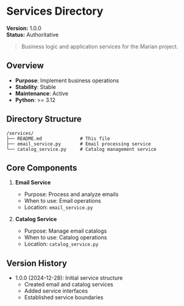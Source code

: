 # Services Directory

**Version:** 1.0.0  
**Status:** Authoritative

> Business logic and application services for the Marian project.

## Overview
- **Purpose**: Implement business operations
- **Stability**: Stable
- **Maintenance**: Active
- **Python**: >= 3.12

## Directory Structure
```
/services/
├── README.md              # This file
├── email_service.py       # Email processing service
└── catalog_service.py     # Catalog management service
```

## Core Components
1. **Email Service**
   - Purpose: Process and analyze emails
   - When to use: Email operations
   - Location: `email_service.py`

2. **Catalog Service**
   - Purpose: Manage email catalogs
   - When to use: Catalog operations
   - Location: `catalog_service.py`

## Version History
- 1.0.0 (2024-12-28): Initial service structure
  - Created email and catalog services
  - Added service interfaces
  - Established service boundaries
